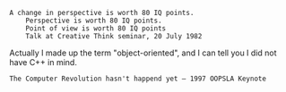     A change in perspective is worth 80 IQ points.
        Perspective is worth 80 IQ points.
        Point of view is worth 80 IQ points
        Talk at Creative Think seminar, 20 July 1982

Actually I made up the term "object-oriented", and I can tell you I did not have C++ in mind.

    The Computer Revolution hasn't happend yet — 1997 OOPSLA Keynote

